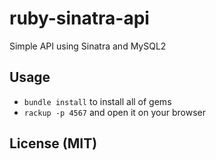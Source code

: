 # ruby-sinatra-api
Simple API using Sinatra and MySQL2

## Usage
- `bundle install` to install all of gems
- `rackup -p 4567` and open it on your browser

## License (MIT)
